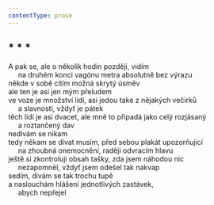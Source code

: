 ```yaml
---
contentType: prose
---
```


## \* \* \*

A pak se, ale o několik hodin později, vidím  
     na druhém konci vagónu metra absolutně bez výrazu  
někde v sobě cítím možná skrytý úsměv  
ale ten je asi jen mým přeludem  
ve voze je množství lidí, asi jedou také z nějakých večírků  
     a slavností, vždyť je pátek  
těch lidí je asi dvacet, ale mně to připadá jako celý rozjásaný  
     a roztančený dav  
nedívám se nikam  
tedy někam se dívat musím, před sebou plakát upozorňující  
     na zhoubná onemocnění, raději odvracím hlavu  
ještě si zkontroluji obsah tašky, zda jsem náhodou nic  
     nezapomněl, vždyť jsem odešel tak nakvap  
sedím, dívám se tak trochu tupě  
a naslouchám hlášení jednotlivých zastávek,  
     abych nepřejel

